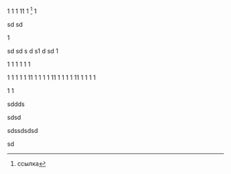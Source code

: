 1
1
1
11
1
[^expr]
1

sd
sd

1

sd
sd
s
d
s1
d
sd
1

1
1
1
1
1
1

1
1
1
1
1
11
1
1
1
1
11
1
1
1
1
11
1
1
1
1

1
1

















sddds














sdsd








sdssdsdsd

[^expr]:ссылка


sd




